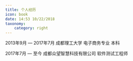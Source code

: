 ```yaml
---
title: 个人经历
icon: book
date: 14:53 10/22/2018
taxonomy:
    category: right
---
```


  2013年9月 — 2017年7月
      成都理工大学    电子商务专业   本科

  2017年7月 — 至今
      成都众望智慧科技有限公司    软件测试工程师
